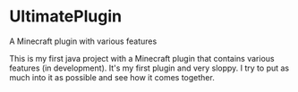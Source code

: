 # UltimatePlugin
A Minecraft plugin with various features

This is my first java project with a Minecraft plugin that contains various features (in development). It's my first plugin and very sloppy. I try to put as much into it as possible and see how it comes together.

